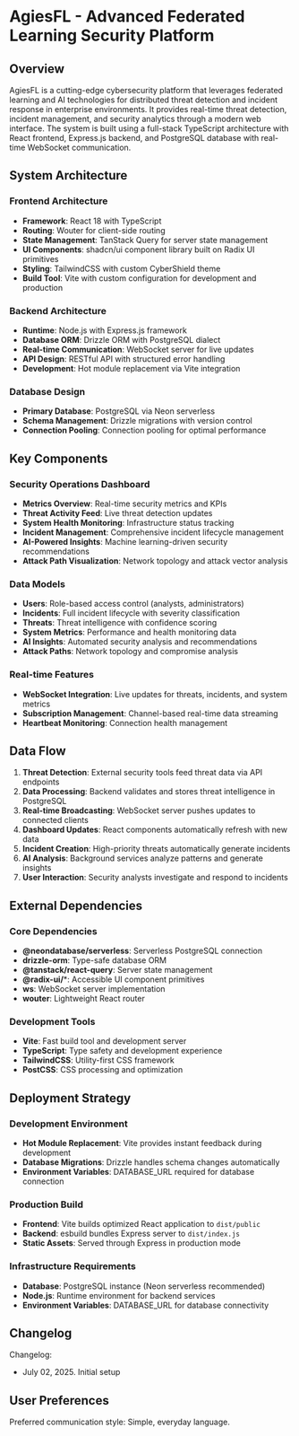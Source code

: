 # AgiesFL - Advanced Federated Learning Security Platform

## Overview

AgiesFL is a cutting-edge cybersecurity platform that leverages federated learning and AI technologies for distributed threat detection and incident response in enterprise environments. It provides real-time threat detection, incident management, and security analytics through a modern web interface. The system is built using a full-stack TypeScript architecture with React frontend, Express.js backend, and PostgreSQL database with real-time WebSocket communication.

## System Architecture

### Frontend Architecture
- **Framework**: React 18 with TypeScript
- **Routing**: Wouter for client-side routing
- **State Management**: TanStack Query for server state management
- **UI Components**: shadcn/ui component library built on Radix UI primitives
- **Styling**: TailwindCSS with custom CyberShield theme
- **Build Tool**: Vite with custom configuration for development and production

### Backend Architecture
- **Runtime**: Node.js with Express.js framework
- **Database ORM**: Drizzle ORM with PostgreSQL dialect
- **Real-time Communication**: WebSocket server for live updates
- **API Design**: RESTful API with structured error handling
- **Development**: Hot module replacement via Vite integration

### Database Design
- **Primary Database**: PostgreSQL via Neon serverless
- **Schema Management**: Drizzle migrations with version control
- **Connection Pooling**: Connection pooling for optimal performance

## Key Components

### Security Operations Dashboard
- **Metrics Overview**: Real-time security metrics and KPIs
- **Threat Activity Feed**: Live threat detection updates
- **System Health Monitoring**: Infrastructure status tracking
- **Incident Management**: Comprehensive incident lifecycle management
- **AI-Powered Insights**: Machine learning-driven security recommendations
- **Attack Path Visualization**: Network topology and attack vector analysis

### Data Models
- **Users**: Role-based access control (analysts, administrators)
- **Incidents**: Full incident lifecycle with severity classification
- **Threats**: Threat intelligence with confidence scoring
- **System Metrics**: Performance and health monitoring data
- **AI Insights**: Automated security analysis and recommendations
- **Attack Paths**: Network topology and compromise analysis

### Real-time Features
- **WebSocket Integration**: Live updates for threats, incidents, and system metrics
- **Subscription Management**: Channel-based real-time data streaming
- **Heartbeat Monitoring**: Connection health management

## Data Flow

1. **Threat Detection**: External security tools feed threat data via API endpoints
2. **Data Processing**: Backend validates and stores threat intelligence in PostgreSQL
3. **Real-time Broadcasting**: WebSocket server pushes updates to connected clients
4. **Dashboard Updates**: React components automatically refresh with new data
5. **Incident Creation**: High-priority threats automatically generate incidents
6. **AI Analysis**: Background services analyze patterns and generate insights
7. **User Interaction**: Security analysts investigate and respond to incidents

## External Dependencies

### Core Dependencies
- **@neondatabase/serverless**: Serverless PostgreSQL connection
- **drizzle-orm**: Type-safe database ORM
- **@tanstack/react-query**: Server state management
- **@radix-ui/***: Accessible UI component primitives
- **ws**: WebSocket server implementation
- **wouter**: Lightweight React router

### Development Tools
- **Vite**: Fast build tool and development server
- **TypeScript**: Type safety and development experience
- **TailwindCSS**: Utility-first CSS framework
- **PostCSS**: CSS processing and optimization

## Deployment Strategy

### Development Environment
- **Hot Module Replacement**: Vite provides instant feedback during development
- **Database Migrations**: Drizzle handles schema changes automatically
- **Environment Variables**: DATABASE_URL required for database connection

### Production Build
- **Frontend**: Vite builds optimized React application to `dist/public`
- **Backend**: esbuild bundles Express server to `dist/index.js`
- **Static Assets**: Served through Express in production mode

### Infrastructure Requirements
- **Database**: PostgreSQL instance (Neon serverless recommended)
- **Node.js**: Runtime environment for backend services
- **Environment Variables**: DATABASE_URL for database connectivity

## Changelog

Changelog:
- July 02, 2025. Initial setup

## User Preferences

Preferred communication style: Simple, everyday language.